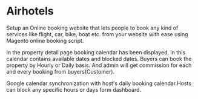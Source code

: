 Airhotels
==========

Setup an Online booking website that lets people to book any kind of services like flight, car, bike, boat etc. from your website with ease using Magento online booking script.

In the property detail page booking calendar has been displayed, in this calendar contains available dates and blocked dates. Buyers can book the property by Hourly or Daily basis.  And admin will get commission for each and every booking from buyers(Customer).

Google calendar synchronization with host's daily booking calendar.Hosts can block any specific hours or days form dashboard.